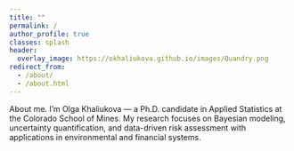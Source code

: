 ```yaml
---
title: ""
permalink: /
author_profile: true
classes: splash
header:
  overlay_image: https://okhaliukova.github.io/images/Quandry.png
redirect_from:
  - /about/
  - /about.html
---
```


About me. I’m Olga Khaliukova — a Ph.D. candidate in Applied Statistics at the Colorado School of Mines.
My research focuses on Bayesian modeling, uncertainty quantification, and data-driven risk assessment with applications in environmental and financial systems.
